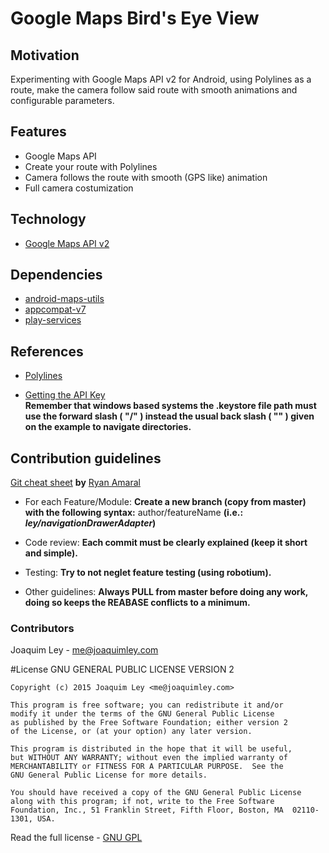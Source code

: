 # Google Maps Bird's Eye View

Motivation
----------
Experimenting with Google Maps API v2 for Android, using Polylines as a route, make the camera follow said route with smooth animations and configurable parameters.

Features
--------
* Google Maps API
* Create your route with Polylines
* Camera follows the route with smooth (GPS like) animation
* Full camera costumization

Technology
----------
* [Google Maps API v2](https://developers.google.com/maps/documentation/android/)

Dependencies
------------
* [android-maps-utils](http://googlemaps.github.io/android-maps-utils/)
* [appcompat-v7](https://developer.android.com/tools/support-library/features.html#v7)
* [play-services](http://developer.android.com/google/play-services/index.html)

References
----------
* [Polylines](https://developers.google.com/maps/documentation/android/shapes)

* [Getting the API Key](https://blog-emildesign.rhcloud.com/?p=403)  
**Remember that windows based systems the .keystore file path must use the forward slash ( "/" ) instead the usual back slash ( "\" ) given on the example to navigate directories.**


Contribution guidelines
-----------------------
[Git cheat sheet](http://tinyurl.com/mslxyyt) **by** [Ryan Amaral](https://github.com/ryanamaral)

* For each Feature/Module: **Create a new branch (copy from master) with the following syntax:** author/featureName **(i.e.: *ley/navigationDrawerAdapter*)**

* Code review: **Each commit must be clearly explained (keep it short and simple).**

* Testing: **Try to not neglet feature testing (using robotium).**

* Other guidelines: **Always PULL from master before doing any work, doing so keeps the REABASE conflicts to a minimum.**

### Contributors
Joaquim Ley - <me@joaquimley.com>

#License
    GNU GENERAL PUBLIC LICENSE VERSION 2

    Copyright (c) 2015 Joaquim Ley <me@joaquimley.com>

    This program is free software; you can redistribute it and/or
    modify it under the terms of the GNU General Public License
    as published by the Free Software Foundation; either version 2
    of the License, or (at your option) any later version.

    This program is distributed in the hope that it will be useful,
    but WITHOUT ANY WARRANTY; without even the implied warranty of
    MERCHANTABILITY or FITNESS FOR A PARTICULAR PURPOSE.  See the
    GNU General Public License for more details.

    You should have received a copy of the GNU General Public License
    along with this program; if not, write to the Free Software
    Foundation, Inc., 51 Franklin Street, Fifth Floor, Boston, MA  02110-1301, USA.
Read the full license - [GNU GPL](../master/LICENSE.md)
